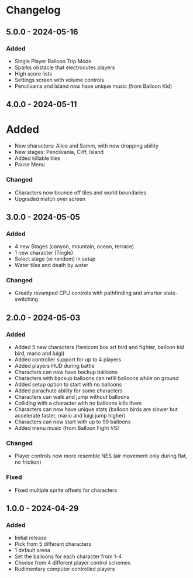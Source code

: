 # Changelog

## 5.0.0 - 2024-05-16

### Added
- Single Player Balloon Trip Mode
- Sparks obstacle that electrocutes players
- High score lists
- Settings screen with volume controls
- Pencilvania and Island now have unique music (from Balloon Kid)

## 4.0.0 - 2024-05-11

# Added 
- New characters: Alice and Samm, with new dropping ability
- New stages: Pencilvania, Cliff, Island
- Added killable tiles
- Pause Menu

### Changed
- Characters now bounce off tiles and world boundaries
- Upgraded match over screen

## 3.0.0 - 2024-05-05

### Added
- 4 new Stages (canyon, mountain, ocean, terrace)
- 1 new character (Tingle)
- Select stage (or random) in setup
- Water tiles and death by water

### Changed
- Greatly revamped CPU controls with pathfinding and smarter state-switching

## 2.0.0 - 2024-05-03

### Added
- Added 5 new characters (famicom box art bird and fighter, balloon kid bird, mario and luigi)
- Added controller support for up to 4 players
- Added players HUD during battle
- Characters can now have backup balloons
- Characters with backup balloons can refill balloons while on ground
- Added setup option to start with no balloons
- Added parachute ability for some characters
- Characters can walk and jump without balloons
- Colliding with a character with no balloons kills them
- Characters can now have unique stats (balloon birds are slower but accelerate faster, mario and luigi jump higher)
- Characters can now start with up to 99 balloons
- Added menu music (from Balloon Fight VS)

### Changed

- Player controls now more resemble NES (air movement only during flat, no friction)

### Fixed
- Fixed multiple sprite offsets for characters

## 1.0.0 - 2024-04-29

### Added

- Initial release
- Pick from 5 different characters
- 1 default arena
- Set the balloons for each character from 1-4
- Choose from 4 different player control schemes
- Rudimentary computer controlled players
